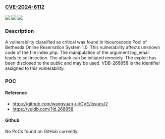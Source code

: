 ### [CVE-2024-6112](https://cve.mitre.org/cgi-bin/cvename.cgi?name=CVE-2024-6112)
![](https://img.shields.io/static/v1?label=Product&message=Pool%20of%20Bethesda%20Online%20Reservation%20System&color=blue)
![](https://img.shields.io/static/v1?label=Version&message=%3D%201.0%20&color=brighgreen)
![](https://img.shields.io/static/v1?label=Vulnerability&message=CWE-89%20SQL%20Injection&color=brighgreen)

### Description

A vulnerability classified as critical was found in itsourcecode Pool of Bethesda Online Reservation System 1.0. This vulnerability affects unknown code of the file index.php. The manipulation of the argument log_email leads to sql injection. The attack can be initiated remotely. The exploit has been disclosed to the public and may be used. VDB-268858 is the identifier assigned to this vulnerability.

### POC

#### Reference
- https://github.com/wangyuan-ui/CVE/issues/2
- https://vuldb.com/?id.268858

#### Github
No PoCs found on GitHub currently.

